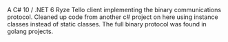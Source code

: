 A C# 10 / .NET 6 Ryze Tello client implementing the binary communications protocol. Cleaned up code from another c# project on here using instance classes instead of static classes. The full binary protocol was found in golang projects.
